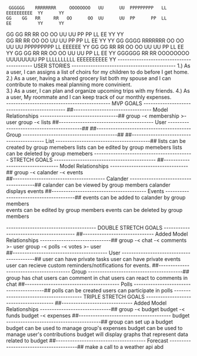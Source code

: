      GGGGGG    RRRRRRRR     OOOOOOOO   UU      UU  PPPPPPPPP   LL          EEEEEEEEEE  YY      YY      
    GG    GG   RR     RR   OO      OO  UU      UU  PP      PP  LL          EE          YY      YY
   GG      GG  RR      RR  OO      OO  UU      UU  PP      PP  LL          EE           YY    YY      
   GG          RR     RR   OO      OO  UU      UU  PP      PP  LL          EE            YY  YY 
   GG    GGGG  RRRRRRR     OO      OO  UU      UU  PPPPPPPPP   LL          EEEEEE          YY 
   GG      GG  RR    RR    OO      OO  UU      UU  PP          LL          EE              YY
    GG    GG   RR     RR   OO      OO  UU      UU  PP          LL          EE              YY
     GGGGGG    RR      RR   OOOOOOOO    UUUUUUUU   PP          LLLLLLLLLL  EEEEEEEEEE      YY
------------------------------------------ USER STORIES --------------------------------------------
    1.) As a user, I can assigns a list of choirs for my children to do before I get home. 
    2.) As a user, having a shared grocery list both my spouse and I can contribute to makes meal 
    planning more convinient.   
    3.) As a user, I can plan and organize upcoming trips with my friends.
    4.) As a user, My roommate and I can keep track of our monthly expenses.  
-------------------------------------------- MVP GOALS ---------------------------------------------
    ##--------------------------------- Model Relationships ---------------------------------##
        group -< membership >- user 
        group -< lists
    ##---------------------------------------- User -----------------------------------------##
        <!-- user can create account  -->
        <!-- user can login -->
        <!-- user can edit account details -->
        <!-- user can delete account -->
    ##---------------------------------------- Group ----------------------------------------##
        <!-- group can be created -->
        <!-- users can be invited to and join group -->
        <!-- group can have many lists (for tasks, grocieries, etc) -->
    ##----------------------------------------- List ----------------------------------------##
        lists can be created by group memebers 
        lists can be edited by group memebers 
        lists can be deleted by group memebers
------------------------------------------ STRETCH GOALS -------------------------------------------
    ##--------------------------------- Model Relationships ---------------------------------##
        group -< calander -< events        
    ##--------------------------------------- Calander --------------------------------------##
        calander can be viewed by group members
        calander displays events
    ##---------------------------------------- Events ---------------------------------------##
        events can be added to calander by group members  
        events can be edited by group members
        events can be deleted by group members 
    
-------------------------------------- DOUBLE STRETCH GOALS ----------------------------------------
    ##------------------------------ Added Model Relationships ------------------------------##
        group -< chat -< comments >- user 
        group -< polls -< votes >- user  
    ##---------------------------------------- User -----------------------------------------##
        user can have private tasks
        user can have private events
        user can recieve custom reminders/notifications for events.
    ##---------------------------------------- Group ----------------------------------------##
        group has chat 
        users can comment in chat 
        users can react to comments in chat
    ##---------------------------------------- Polls ----------------------------------------##
        polls can be created 
        users can participate in polls
--------------------------------------- TRIPLE STRETCH GOALS ---------------------------------------
    ##------------------------------ Added Model Relationships ------------------------------##
        group -< budget 
        budget -< funds 
        budget -< expenses 
    ##--------------------------------------- budget ----------------------------------------##
        group can set up a budget 
        budget can be used to manage group's expenses
        budget can be used to manage user's contributions
        budget will display graphs that represent data related to budget
    ##-------------------------------------- Forecast ---------------------------------------##
        make a call to a weather api abd 
